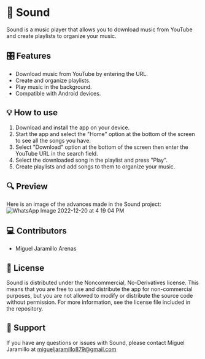 # 🎵 Sound

Sound is a music player that allows you to download music from YouTube and create playlists to organize your music.

## 🎛️ Features

- Download music from YouTube by entering the URL.
- Create and organize playlists.
- Play music in the background.
- Compatible with Android devices.

## 💡 How to use

1. Download and install the app on your device.
2. Start the app and select the "Home" option at the bottom of the screen to see all the songs you have.
3. Select "Download" option at the bottom of the screen then enter the YouTube URL in the search field.
4. Select the downloaded song in the playlist and press "Play".
5. Create playlists and add songs to them to organize your music.

## 🔍 Preview

Here is an image of the advances made in the Sound project:
![WhatsApp Image 2022-12-20 at 4 19 04 PM](https://user-images.githubusercontent.com/85334763/208769165-54d62a6a-1bcf-4ded-9804-d40532c6f493.jpeg)

## 💻 Contributors

- Miguel Jaramillo Arenas

## 📜 License

Sound is distributed under the Noncommercial, No-Derivatives license. This means that you are free to use and distribute the app for non-commercial purposes, but you are not allowed to modify or distribute the source code without permission. For more information, see the license file included in the repository.

## 📧 Support

If you have any questions or issues with Sound, please contact Miguel Jaramillo at migueljaramillo879@gmail.com
